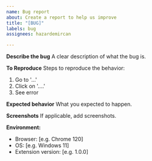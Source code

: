 ```yaml
---
name: Bug report
about: Create a report to help us improve
title: "[BUG]"
labels: bug
assignees: hazardemircan

---
```


**Describe the bug**
A clear description of what the bug is.

**To Reproduce**
Steps to reproduce the behavior:
1. Go to '...'
2. Click on '....'
3. See error

**Expected behavior**
What you expected to happen.

**Screenshots**
If applicable, add screenshots.

**Environment:**
- Browser: [e.g. Chrome 120]
- OS: [e.g. Windows 11]
- Extension version: [e.g. 1.0.0]
